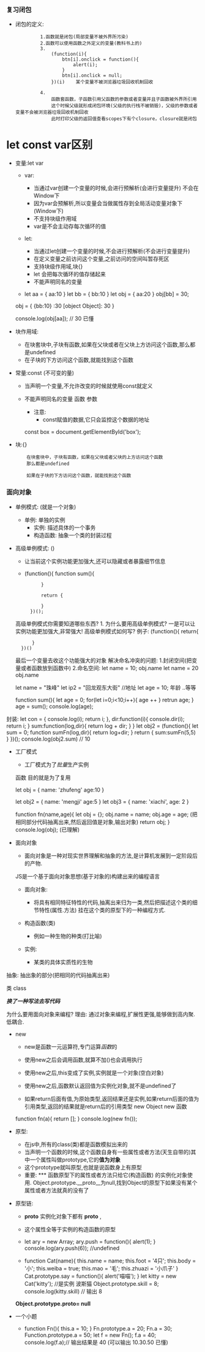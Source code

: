 ### 复习闭包

-  闭包的定义:
                
                1.函数就是闭包(局部变量不被外界所污染)
                2.函数可以使用函数之外定义的变量(教科书上的)
                3.
                    (function(i){
                        btn[i].onclick = function(){
                            alert(i);
                        }
                        btn[i].onclick = null;
                    })(i)    某个变量不被浏览器垃圾回收机制回收

                4.
                    函数套函数，子函数引用父函数的参数或者变量并且子函数被外界所引用
                    这个时候父级就形成闭包环境(父级的执行栈不被销毁)，父级的参数或者变量不会被浏览器垃圾回收机制回收
                    此时打印父级的返回值查看scopes下有个closure，closure就是闭包


# let const var区别

- 变量:let var
    - var:
        - 当通过var创建一个变量的时候,会进行预解析(会进行变量提升) 不会在Window下
        - 因为var会预解析,所以变量会当做属性存到全局活动变量对象下(Window下)
        - 不支持块级作用域
        - var是不会主动存每次循环的值
    - let:
        - 当通过let创建一个变量的时候,不会进行预解析(不会进行变量提升)
        - 在定义变量之前访问这个变量,之前访问的空间叫暂存死区
        - 支持块级作用域,块{}
        - let 会把每次循环的值存储起来
        - 不能声明同名的变量

    - let aa = {
        aa:10
    }
    let bb = {
        bb:10
    }
    let obj = {
        aa:20
    }
    obj[bb] = 30;

    obj = {
        {bb:10} :30
        [object Object]: 30
    }

    console.log(obj[aa]); // 30  已懂

- 块作用域:
    - 在块套块中,子块有函数,如果在父块或者在父块上方访问这个函数,那么都是undefined
    - 在子块的下方访问这个函数,就能找到这个函数

- 常量:const (不可变的量)

    - 当声明一个变量,不允许改变的时候就使用const就定义 
    - 不能声明同名的变量 函数  参数
        - 注意:
            - const赋值的数据,它只会监控这个数据的地址
        
        const box = document.getElementById('box');
-   块:{}

            在块套块中，子块有函数，如果在父块或者父块的上方访问这个函数
            那么都是undefined

            如果在子块的下方访问这个函数，就能找到这个函数   


### 面向对象
-   单例模式:  (就是一个对象)
     - 单例: 单独的实例
        -  实例: 描述具体的一个事务
        -  构造函数: 抽象一个类的封装过程
- 高级单例模式: ()
    - 让当前这个实例功能更加强大,还可以隐藏或者暴露细节信息
    - (function(){
                function sum(){

                }

                return {
                   
                }
            })();

    高级单例模式你需要知道哪些东西?
        1. 为什么要用高级单例模式?
            一是可以让实例功能更加强大,非常强大!
    高级单例模式如何写?
       例子: (function(){
            return{

            }
        })()
    最后一个变量去收这个功能强大的对象
    解决命名冲突的问题:
            1.封闭空间(把变量或者函数放到函数中)
            2.命名空间:
            let name = 10;
            obj.name
            let name = 20
            obj.name

    let name = "珠峰"
    let ip2 = "回龙观东大街"  //地址
    let age = 10;  年龄
    ..等等

    function sum(){
        let age = 0;
        for(let i=0;i<10;i++){
            age ++
        }
        retrun age;
    }
    age = sum();
    console.log(age);


封装:
    let con = {
        console.log(i);
        return i;
    },
    dir:function(i){
        console.dir(i);
        return i;
    }
    sum:function(log,dir){
        return log + dir;
    }
    }
  let obj2 = (function(){
      let sum = 0;
      function sumFn(log,dir){
          return log+dir;
      }
      return {
          sum:sumFn(5,5)
      }
  })();
  console.log(obj2.sum) // 10

- 工厂模式
    - 工厂模式为了*批量*生产实例

    函数 目的就是为了复用

    let obj = {
        name: 'zhufeng'
        age:10
    }

    let obj2 = {
        name: 'mengji'
        age:5
    }
    let obj3 = {
        name: 'xiachi',
        age: 2
    }

    function fn(name,age){
        let obj = {};
        obj.name = name;
        obj.age = age;
        (把相同部分代码抽离出来,然后返回值是对象,输出对象)
        return obj;
    }
    console.log(obj); (已理解)


- 面向对象
    - 面向对象是一种对现实世界理解和抽象的方法,是计算机发展到一定阶段后的产物.

    JS是一个基于面向对象思想(基于对象的)构建出来的编程语言
    - 面向对象:
        - 将具有相同特征特性的代码,抽离出来归为一类,然后把描述这个类的细节特性(属性.方法) 挂在这个类的原型下的一种编程方式.
    - 构造函数(类)
        - 例如一种生物的种类(打比喻)

    - 实例:
        - 某类的具体实质性的生物

抽象:
    抽出象的部分(把相同的代码抽离出来) 

类 class

***换了一种写法去写代码***

为什么要用面向对象来编程?
    理由: 通过对象来编程,扩展性更强,能够做到高内聚.低耦合.


-  new

    - new是函数一元运算符,专门运算*函数*的
    - 使用new之后会调用函数,就算不加()也会调用执行

    - 使用new之后,this变成了实例,实例就是一个对象(空白对象)

    - 使用new之后,函数默认返回值为实例化对象,就不是undefined了

    - 如果return后面有值,为原始类型,返回结果还是实例,如果return后面的值为引用类型,返回的结果就是return后的引用类型
    new Object  new 函数

    function fn(a){
        return [];
    }
    console.log(new fn());

- 原型:
    - 在js中,所有的class(类)都是函数模拟出来的
    - 当声明一个函数的时候,这个函数自身有一些属性或者方法(天生自带的)其中一个属性叫做prototype,它的**值为对象**
    - 这个prototype就叫原型,也就是说函数身上有原型
    - 重要: *** 函数原型下的属性或者方法只给它(构造函数) 的实例化对象使用.
    Object.prototype.__proto__为null,找到Object的原型下如果没有某个属性或者方法就真的没有了

- 原型链:
    - __proto__ 实例化对象下都有 __proto__ ,
    - 这个属性全等于实例的构造函数的原型

    - let ary = new Array;
      ary.push = function(){
          alert(1);
      }
      console.log(ary.push(6)); //undefined

    - function Cat(name){
        this.name = name;
        this.foot = '4只';
        this.body = '小';
        this.weiba = true;
        this.mao = '毛';
        this.zhuazi = '小爪子'
    }
    Cat.prototype.say = function(){
        alert('喵喵');
    }
    let kitty = new Cat('kitty');  //是实例 波斯猫
    Object.prototype.skill = 8;
    console.log(kitty.skill) // 输出 8

    <!-- kitty.skill -> kitty.__proto__ -> Cat.prototype 
    
    Cat.prototype = {
        __proto__:构造函数的原型
    }
     
     Object.protoype 


     实例有原型链,函数有原型,原型又是一个对象,对象它就是实例,实例又有原型链,找到构造函数的原型
    -->
    **Object.prototype.__proto__= null**

 - 一个小题

    - function Fn(){
        this.a = 10;
    }
    Fn.prototype.a = 20;
    Fn.a = 30;
    Function.prototype.a = 50;
    let f = new Fn();
    f.a = 40;
    console.log(f.a);// 输出结果是 40 
    (可以输出 10.30.50  已懂)